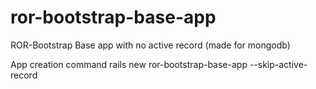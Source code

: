 ror-bootstrap-base-app
======================

ROR-Bootstrap Base app with no active record (made for mongodb)

App creation command
rails new ror-bootstrap-base-app --skip-active-record
